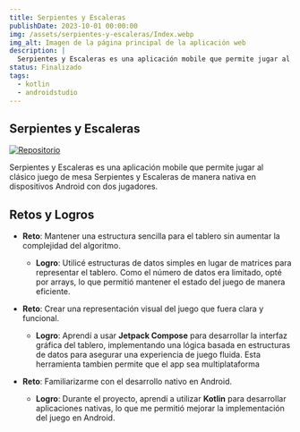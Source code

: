 ```yaml
---
title: Serpientes y Escaleras
publishDate: 2023-10-01 00:00:00
img: /assets/serpientes-y-escaleras/Index.webp
img_alt: Imagen de la página principal de la aplicación web
description: |
  Serpientes y Escaleras es una aplicación mobile que permite jugar al clásico juego de mesa Serpientes y Escaleras de manera nativa en dispositivos Android con dos jugadores.
status: Finalizado
tags:
  - kotlin
  - androidstudio
---
```


## Serpientes y Escaleras

[![Repositorio](https://img.shields.io/badge/Repositorio-%23090b11?style=for-the-badge&logo=github&logoColor=white&labelColor=%23090b11)](https://github.com/J4F3ET/UD.ProgramacionPorComponentes.Proyecto01)

Serpientes y Escaleras es una aplicación mobile que permite jugar al clásico juego de mesa Serpientes y Escaleras de manera nativa en dispositivos Android con dos jugadores.

## Retos y Logros

- **Reto**: Mantener una estructura sencilla para el tablero sin aumentar la complejidad del algoritmo.

  - **Logro**: Utilicé estructuras de datos simples en lugar de matrices para representar el tablero. Como el número de datos era limitado, opté por arrays, lo que permitió mantener el estado del juego de manera eficiente.

- **Reto**: Crear una representación visual del juego que fuera clara y funcional.

  - **Logro**: Aprendí a usar **Jetpack Compose** para desarrollar la interfaz gráfica del tablero, implementando una lógica basada en estructuras de datos para asegurar una experiencia de juego fluida. Esta herramienta tambien permite que el app sea multiplataforma

- **Reto**: Familiarizarme con el desarrollo nativo en Android.
  - **Logro**: Durante el proyecto, aprendí a utilizar **Kotlin** para desarrollar aplicaciones nativas, lo que me permitió mejorar la implementación del juego en Android.
